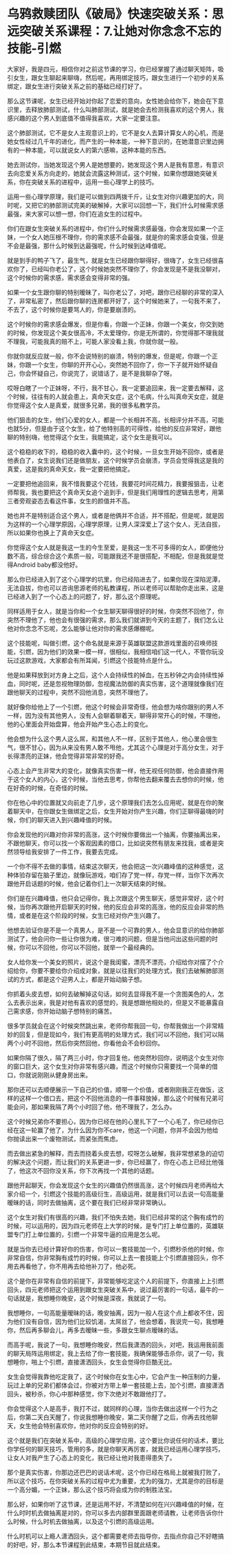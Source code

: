 # 乌鸦救赎团队《破局》快速突破关系：思远突破关系课程：7.让她对你念念不忘的技能-引燃

大家好，我是四元，相信你对之前这节课的学习，你已经掌握了通过聊天矩阵，吸引女生，跟女生聊起来聊嗨，然后呢，再用绑定技巧，跟女生进行一个初步的关系绑定，跟女生进行突破关系之前的基础已经打好了。

那么这节课呢，女生已经开始对你起了恋爱的意向，女性她会给你下，她会在下意识里，去释放肺部测试，什么叫肺部测试，就是她会去检测我喜欢的这个男人，我感兴趣的这个男人到底值不值得我喜欢，大家一定要注意。

这个肺部测试，它不是女人主观意识上的，它不是女人去算计算女人的心机，而是她女性经过几千年的进化，而产生的一种本能，一种下意识的，在她潜意识里边拥有的一种本能，可以就说女人的第六感嘛，这种本能的东西。

她去测试你，当她发现这个男人是她想要的，她发现这个男人是我有意思，有意识去向恋爱关系方向走的，她就会流露这种测试，这个时候，如果你想跟她突破关系，你在突破关系的进程中，运用一些心理学上的技巧。

运用一些心理学原理，我们是可以做到四两拨千斤，让女生对你兴趣更加的大，同时呢，又把它的肺部测试完美的破解掉，大家可以回想一下，我们什么时候需求感最强，来大家可以想一想，你们在追女生的过程中。

你们在跟女生突破关系的进程中，你们什么时候需求感最强，你会发现如果一个正妹，一个女人她压根不理你，你的需求感不会最强，就是你的需求感会变强，但是不会是最强，那什么时候到达最强呢，什么时候到达峰值呢。

就是到手的鸭子飞了，最生气，就是女生已经跟你聊得好，很嗨了，女生已经很喜欢你了，已经叫你老公了，这个时候她突然不理你了，你会发现是不是我没聊对，这个时候你的需求感，需求感会变得非常的强。

如果一个女生跟你聊的特别暧昧了，叫你老公了，对吧，跟你已经聊的非常的深入了，非常私密了，然后跟你聊的连房都开好了，这个时候她来了，一句我不来了，不去了，这个时候你是要骂人的，你是要崩溃的。

这个时候你的需求感会爆发，但是你看，你跟一个正妹，你跟一个美女，你交到她的时候，你发现这个美女很高冷，不太爱理你，你是无所谓的，你觉得那不理我就不理我，可能我真的赔不上，可能人家没看上我，你就你就一般。

你就你就反应就一般，你不会说特别的崩溃，特别的爆发，但是呢，你跟一个正妹，你跟一个女生，你聊的开开心心，突然她不回你了，你一下子就开始怀疑自己，你会怀疑自己，你说完了，说错话了，是不是我聊杂了呀。

哎呀白瞎了一个正妹呀，不行，我不甘心，我一定要追回来，我一定要去解释，这个时候，往往有的人就会患上，真命天女症，这个毛病，什么叫真命天女症，就是你觉得这个女人是真爱，就很多兄弟，我的很多私教学员。

他们狙击的女生，他们心爱的女人，都是一个长相并不高，长相评分并不高，可能也就5分，但是由于这个女生，给了他特别高的可得性，给他的反应非常好，跟他聊的特别嗨，他觉得这个女生，我能搞定，这个女生是我可以。

这个稳稳的收下的，稳稳的收入囊中的，这个时候，一旦女生开始不回你，或者是他表白了，女生说我们还是做朋友，这个时候学员会崩溃，学员会觉得我这是我的真爱，这是我的真命天女，我一定要把他搞定。

一定要把他追回来，我不惜我要这个花钱，我要花时间花精力，我要报狙击，让老师帮我，我也要把这个真命天女追个追到手，但是我们用理性的逻辑去思考，用第三者旁观姿态去看这件事，女生的颜值并不高。

她也并不是特别适合这个男人，或者是他俩并不合适，并不搭配，但是呢，就是因为这样的一个心理学原因，心理学原理，让男人深深爱上了这个女人，无法自拔，所以如果你也换上了真命天女症。

你觉得这个女人就是我这一生的今生至爱，是我这一生不可多得的女人，即便他分数不高，综合综合这个素质一般，可能跟我还不是很搭配，不相配，但是我就是觉得Android baby都没他好。

那么你已经进入到了这个心理学的坑里，你已经陷进去了，如果你现在深陷泥潭，无法自拔，你也可以咨询思源老师的私教课程，所以老师可以帮助你走出来，这是已经进入到了一个心态上的问题了，好，那么这个原理呢。

同样适用于女人，就是当你和一个女生聊天聊得很好的时候，你突然不回他了，你突然不理他了，他也会有很强的需求，那么我们就讲到今天的主题了，我们怎么让他对你念念不忘呢，怎么能够让他对你的需求感爆棚呢。

这个技能呢，叫做引燃，这个命名就是来源于英雄联盟这款游戏里面的召唤师技能，引燃，因为他们的效果一模一样，很相似，我相信咱们这一代人，不管你玩没玩过这款游戏，大家都会有所耳闻，引燃这个技能特点是什么。

他是如果释放到对方身上之后，这个人会持续性的掉血，在五秒钟之内会持续性掉血，同时呢，还是忽视物理防御，忽视魔法防御的真实伤害，这个道理就像我们在跟他聊天的过程中，突然不回他消息，突然不理他了。

就好像你给他上了一个引燃，他这个时候会非常奇怪，他会想为啥你跟别的男人不一样，因为没有其他男人，没有人会聊着聊着天，聊得非常开心的时候，不理他，他的心里面会开始盘算，他会开始产生心态上的变化。

他会想为什么这个男人这么屌，和其他人不一样，区别于其他人，他心里会很生气，很不甘心，因为从来没有男人敢不甩他，尤其这个心理是对于高分女生，对于长得漂亮的正妹，他会觉得非常非常的好奇。

心态上会产生非常大的变化，就像真实伤害一样，他无视任何防御，他会直接作用于这个女人的内心，这个时候，当他去思考，你帮他去翻来覆去去想你的时候，他在好奇的时候，在奇怪的时候。

你在他心中的位置就又向前走了几步，这个原理我们去怎么应用呢，就是在你的聚着聊天中，在你跟女生做绑定之后，女生开始对你产生兴趣，你们正聊得最嗨的时候，你们的聊天进入到兴趣峰值的时候。

你会发现他的兴趣对你非常的高涨，这个时候你要做出一个抽离，你要抽离出来，不跟他聊天，你可以找一个客观因素的借口，比如说突然有朋友来找我，或者是突然领导给我安排了一件工作，我要去完成。

一个你不得不去做的事情，结束这次聊天，他会把这一次兴趣峰值的这种感觉，这种体验存留在脑子里边，就像玩游戏，咱们存了党一样，存党一样，当你下次再次跟他开启话题的时候，他会记着你们上一次聊天结束的时候。

你们是在兴趣峰值，他只会记得你，我上次跟这个男生聊天，感觉非常好，这个时候，当你再次跟他开启聊天的时候，他的反应会非常的高涨，他的反应会非常的热情，或者是在这个阶段的时候，女生已经对你产生兴趣了。

他想去验证你是不是一个真男人，是不是一个可靠的男人，他会显意识的给你肺部测试了，他会问你一些让你很为难，很刁难的问题，但是当他问出这些问题的时候，你可以不回他，你可以不回他，就举一个最经典的。

女人给你发一个美女的照片，说这个是我闺蜜，漂亮不漂亮，介绍给你对摆了个介绍给你，你要不要给你介绍成对象，就是以往我们的处理方式，我们去破解肺部测试的方式，都是这个迎男人上，都是开始动脑子想。

你抓着头皮去想，如何去破解掉这句话，如何去显得我不是一个贪图美色的人，怎么去表示出来，我是对他有喜欢的感觉的，我是想跟他相处的，但是又不能暴露自己需求感，你开始动脑子想特别的痛苦。

很多学员就会在这个时候突然跳出来，老师你帮我回一句，你帮我做出一个非常精妙的回复，但是现如今，我们有更高明的处理方式，我们可以不回他，我们可以隔两个小时不回他，然后你突然回他，你看他会不会秒回你。

如果你隔了很久，隔了两三小时，你才回复他，他突然秒回你，说明这个女生对你的窗口巨大，这个女生对你非常有感兴趣，而这个时候你只需要找一个简单的借口，你就说刚刚从健身房出来。

那你还可以去顺便展示一下自己的价值，顺带一个价值，或者刚刚我正在做饭，这样的这样一个借口去，把这个不回他消息的一件事释放掉，那么这个时候有兄弟可能会问，那如果我隔了两个小时回了他，他不理我了，怎么办。

这个时候兄弟你不要担心，因为你已经在他的心里扎下了一个心毛了，你已经你已经在这一轮赢了他了，为什么因为你不care，他这一个问题，你并不会因为他给你抛读出来一个废物测试，而紧张而焦虑。

而去做出紧急的解释，而去而挠着头皮去想，哎呀怎么破解，我非常想紧急的迫切的解决这个问题，而让我们的关系更进一步，你已经赢了，你在心态上已经比他强了，他这次不回你没关系，你下次再找一个其他的话题。

跟他开起聊天，你会发现这个女生的兴趣值仍然很高涨，这个时候四月老师再给大家介绍一个，引燃这个技能的高级衍生，高级运用，就是我们可以去说一句高能量暧昧的话，同时去做抽离，这个要在我们已经非常非常确认。

这个女生对我们有很高的兴趣，我们不怕失去她，我们已经非常的这个胸有成竹的时候，可以运用的，因为四元老师在上大学的时候，是专门打上单位置的，英雄联盟专门打上单位置的，引燃一个非常牛逼的应用是怎么呢。

就是当你去已经计算好你的伤害，你可以一套技能加一个，引燃秒杀他的时候，你非常自信，你非常胸有成竹的时候，你可以上去一套技能上个引燃直接回头，你不用去再看他了，你不用再去给他补刀了，他必死。

这个是你在非常有自信的前提下，非常能够吃定这个人的前提下，你直接上上引燃回头，四元老师把这个运用到跟女生突破关系中，说过最厉害的一句话，最牛的一句话就是，我想睡你晚安，这个时候是深夜，我就说了一句。

我想睡你，一句高能量暧昧的话，晚安抽离，因为一般人在这个点上都收不住，因为他们没有自信，因为他们比较饥渴，太屌丝了，他会想着，我说完一句，我想睡你，然后再多聊会儿，再多去暧昧一些，多跟女生聊点暧昧的话。

而高手呢，我说了一句，我想睡你晚安，然后我潇洒的回头，对吧，我运用我前面的聊天局阵运用绑定，我上去给了你一套技能，我确保能够击杀你，说了一句，我想睡你，啪上个引燃，直接潇洒回头，女生会觉得你巨酷无比。

女生会觉得我靠他吃定我了，这个时候你在女生心中，它会产生一种压制的力量，玩过上单的兄弟们都体会过，你被对方带上单一套技能上去，加个引燃，直接潇洒回头，被秒杀，你心中那种感觉，你下次绝对不敢跟他打了。

你会觉得这个人是高手，我打不过，就同样的心理，当你去做出这样一个行为之后，你第二天白天醒了，你说我想睡你晚安，第二天你醒了之后，你再去找他聊天，女生他会特别喜欢你，他对你的反应会特别的好。

这个就是我们在突破关系中，高级的心理学应用，这个要比你说任何的话术，要比你学任何的聊天技巧，管用的多，就是你聊天再厉害，就我已经运用心理学技巧，让女人对我产生了心态上的变化，我已经让他对我患得患失了。

那个是真实伤害，你那边还巴巴的说话术呢，这个你已经在格局上就被我打败了，所以这个技巧，在你突破关系的过程中尤为重要，尤为的强力，尤其是你的目标是一个高分媚，一个正妹，那么这个技巧将会成为你的制胜法宝。

那么好，如果你听了这节课，还是运用不好，不清楚如何在兴兴趣峰值的时候，在什么时时机去做抽离是对的，你可以多去内部群里面跟老师请教，让老师告诉你什么时候，什么时机去做抽离，以及这个引燃的高级运用。

什么时机可以上瘾人潇洒回头，这个都需要老师去指导你，去指点你自己不好瞎搞的好吧，好，那么本节课程到此结束，本期节目就此结束。

